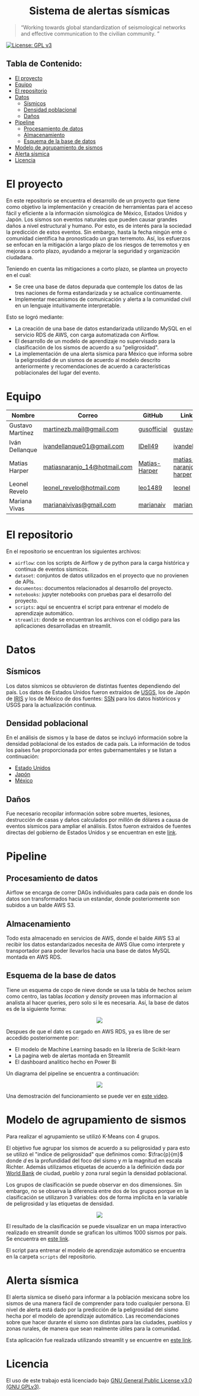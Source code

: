 <h1 align="center"> Sistema de alertas sísmicas </h1>

> “Working towards global standardization of seismological networks and effective communication to the civilian community. ”

[![License: GPL v3](https://img.shields.io/badge/License-GPLv3-blue.svg)](https://www.gnu.org/licenses/gpl-3.0)

 **Tabla de Contenido:**
 ---

- [El proyecto ](#el-proyecto-)
- [Equipo ](#equipo-)
- [El repositorio](#el-repositorio)
- [Datos](#datos)
  - [Sísmicos](#sísmicos)
  - [Densidad poblacional](#densidad-poblacional)
  - [Daños](#daños)
- [Pipeline](#pipeline)
  - [Procesamiento de datos](#procesamiento-de-datos)
  - [Almacenamiento](#almacenamiento)
  - [Esquema de la base de datos](#esquema-de-la-base-de-datos)
- [Modelo de agrupamiento de sismos](#modelo-de-agrupamiento-de-sismos)
- [Alerta sísmica](#alerta-sísmica)
- [Licencia](#licencia)

# El proyecto <a name="proyecto"></a>

En este repositorio se encuentra el desarrollo de un proyecto que tiene como objetivo la implementación y creación de herramientas para el acceso fácil y eficiente a la información sismológica de México, Estados Unidos y Japón. Los sismos son eventos naturales que pueden causar grandes daños a nivel estructural y humano. Por esto, es de interés para la sociedad la predicción de estos eventos. Sin embargo, hasta la fecha ningún ente o comunidad científica ha pronosticado un gran terremoto. Así, los esfuerzos se enfocan en la mitigación a largo plazo de los riesgos de terremotos y en mejoras a corto plazo, ayudando a mejorar la seguridad y organización ciudadana.

Teniendo en cuenta las mitigaciones a corto plazo, se plantea un proyecto en el cual:

- Se cree una base de datos depurada que contemple los datos de las tres naciones de forma estandarizada y se actualice continuamente.
- Implementar mecanismos de comunicación y alerta a la comunidad civil en un lenguaje intuitivamente interpretable.
  
Esto se logró mediante:
- La creación de una base de datos estandarizada utilizando MySQL en el servicio RDS de AWS, con carga automatizada con Airflow.
- El desarrollo de un modelo de aprendizaje no supervisado para la clasificación de los sismos de acuerdo a su "peligrosidad".
- La implementación de una alerta sísmica para México que informa sobre la peligrosidad de un sismos de acuerdo al modelo descrito anteriormente y recomendaciones de acuerdo a características poblacionales del lugar del evento.

# Equipo <a name="equipo"></a>
|Nombre          | Correo                     | GitHub                                          | Linkedin|
|----------------|----------------------------|-------------------------------------------------|---------|
|Gustavo Martínez|martinezb.mail@gmail.com    |[gusofficial](https://github.com/gusofficial)    |[gustavo](https://www.linkedin.com/in/gustavo-mart%C3%ADnez-b8027a65/)|
|Iván Dellanque  |ivandellanque01@gmail.com   |[IDell49](https://github.com/IDell49)            |[ivandellanque](https://www.linkedin.com/in/ivandellanque/)|
|Matias Harper   |matiasnaranjo_14@hotmail.com|[Matias-Harper](https://github.com/Matias-Harper)|[matias-naranjo-harper](https://www.linkedin.com/in/matias-naranjo-harper/)|
|Leonel Revelo   |leonel_revelo@hotmail.com   |[leo1489](https://github.com/leo1489)            |[leonel](https://www.linkedin.com/in/leonel-revelo-tobar-516984213/)|
|Mariana Vivas   |marianaivivas@gmail.com     |[marianaiv](https://github.com/marianaiv)        |[marianaiv](https://www.linkedin.com/in/marianaiv/)|

# El repositorio<a name="repo"></a>
En el repositorio se encuentran los siguientes archivos:
- `airflow`: con los scripts de Airflow y de python para la carga histórica y continua de eventos sísmicos.
- `dataset`: conjuntos de datos utilizados en el proyecto que no provienen de APIs.
- `documentos`: documentos relacionados al desarrollo del proyecto.
- `notebooks`: jupyter notebooks con pruebas para el desarrollo del proyecto.
- `scripts`: aquí se encuentra el script para entrenar el modelo de aprendizaje automático.
- `streamlit`: donde se encuentran los archivos con el código para las aplicaciones desarrolladas en streamlit.
# Datos<a name="datos"></a>
## Sísmicos
Los datos sísmicos se obtuvieron de distintas fuentes dependiendo del país. Los datos de Estados Unidos fueron extraídos de [USGS](https://earthquake.usgs.gov), los de Japón de [IRIS](https://www.iris.edu/hq/) y los de México de dos fuentes: [SSN](http://www.ssn.unam.mx) para los datos históricos y USGS para la actualización continua.
## Densidad poblacional
En el análisis de sismos y la base de datos se incluyó información sobre la densidad poblacional de los estados de cada país. La información de todos los países fue proporcionada por entes gubernamentales y se listan a continuación:
- [Estado Unidos](https://www.census.gov/programs-surveys/popest/data/tables.html)
- [Japón](https://www.citypopulation.de/en/japan/cities/)
- [México](https://en.www.inegi.org.mx/app/tabulados/interactivos/?pxq=Poblacion_Poblacion_07_9373f1b6-e6bd-409e-a44d-0c55485df94f)
## Daños
Fue necesario recopilar información sobre sobre muertes, lesiones, destrucción de casas y daños calculados por millón de dólares a causa de eventos sísmicos para ampliar el análisis. Estos fueron extraidos de fuentes directas del gobierno de Estados Unidos y se encuentran en este [link](https://www.usa.gov/government-works/).
# Pipeline<a name="pipeline"></a>
## Procesamiento de datos
Airflow se encarga de correr DAGs individuales para cada pais en donde los datos son transformados hacia un estandar, donde posteriormente son subidos a un balde AWS S3.
## Almacenamiento
Todo esta almacenado en servicios de AWS, donde el balde AWS S3 al recibir los datos estandarizados necesita de AWS Glue como interprete y transportador para poder llevarlos hacia una base de datos MySQL montada en AWS RDS.
## Esquema de la base de datos
Tiene un esquema de copo de nieve donde se usa la tabla de hechos *seism* como centro, las tablas *location* y *density* proveen mas informacion al analista al hacer queries, pero solo si le es necesaria. Así, la base de datos es de la siguiente forma:

<p align="center">
  <img src="figuras/database.png" />
</p>

Despues de que el dato es cargado en AWS RDS, ya es libre de ser accedido posteriormente por:
- El modelo de Machine Learning basado en la libreria de Scikit-learn
- La pagina web de alertas montada en Streamlit
- El dashboard analitico hecho en Power Bi

Un diagrama del pipeline se encuentra a continuación:
<p align="center">
  <img src="figuras/pipeline.png" />
</p>

Una demostración del funcionamiento se puede ver en [este video](https://www.youtube.com/watch?v=NQzYlH-22zY).

# Modelo de agrupamiento de sismos<a name="modelo"></a>
Para realizar el agrupamiento se utilizó K-Means con 4 grupos.

El objetivo fue agrupar los sismos de acuerdo a su peligrosidad y para esto se utilizó el "indice de peligrosidad" que definimos como: $\frac{p}{m}$ donde *d* es la profundidad del foco del sismo y *m* la magnitud en escala Richter. Además utilizamos etiquetas de acuerdo a la definición dada por [World Bank](https://blogs.worldbank.org/sustainablecities/how-do-we-define-cities-towns-and-rural-areas) de ciudad, pueblo y zona rural según la densidad poblacional.

Los grupos de clasificación se puede observar en dos dimensiones. Sin embargo, no se observa la diferencia entre dos de los grupos porque en la clasificación se utilizaron 3 variables: dos de forma implicita en la variable de peligrosidad y las etiquetas de densidad.

<p align="center">
  <img src="figuras/groups.png" />
</p>

El resultado de la clasificación se puede visualizar en un mapa interactivo realizado en streamlit donde se grafican los ultimos 1000 sismos por país. Se encuentra en [este link](https://seismap.streamlit.app/).

El script para entrenar el modelo de aprendizaje automático se encuentra en la carpeta `scripts` del repositorio.
# Alerta sísmica<a name="alerta"></a>
El alerta sísmica se diseñó para informar a la población mexicana sobre los sismos de una manera fácil de comprender para todo cualquier persona. El nivel de alerta está dado por la predicción de la peligrosidad del sismo hecha por el modelo de aprendizaje automático. Las recomendaciones sobre que hacer durante el sismo son distintas para las ciudades, pueblos y zonas rurales, de manera que sean realmente útiles para la comunidad.

Esta aplicación fue realizada utilizando streamlit y se encuentre en [este link](alertasismicamexico.streamlit.app).
# Licencia<a name="licencia"></a>

El uso de este trabajo está licenciado bajo [GNU General Public License v3.0 (GNU GPLv3)](https://choosealicense.com/licenses/gpl-3.0/).
